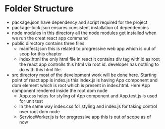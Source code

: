 # Folder Structure

- package.json have dependency and script required for the project
- package-lock.json ensures consistent installation of dependencies
- node modules in this directory all the node modules get installed when we run the creat react app command
- public directory contains three files
    - manifest.json this is related to progressive web app which is out of scop for this chapter
    - index.html the only html file in react it contains div tag with id as root the react app controlls this html via root id. developer has nothing to do with this html file.
- src directory most of the development work will be done here. Starting point of react app is index.js this index.js is having App component and dom element which is root which is present in index.html. Here App component rendered inside the root dom node
    - App.css helps for styling of App component and App.test.js is used for unit test
    - In the same way index.css for styling and index.js for taking control over root dom node
    - ServiceWorker.js is for pregressive app this is out of scope as of now

    